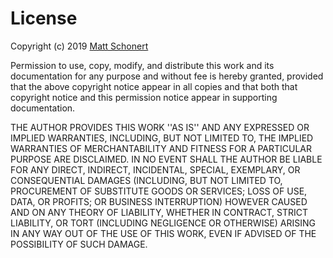 # License

Copyright (c) 2019 [Matt Schonert](https://www.mattschonert.com)

Permission to use, copy, modify, and distribute this work and its documentation
for any purpose and without fee is hereby granted, provided that the above
copyright notice appear in all copies and that both that copyright notice and
this permission notice appear in supporting documentation.

THE AUTHOR PROVIDES THIS WORK ''AS IS'' AND ANY EXPRESSED OR IMPLIED WARRANTIES,
INCLUDING, BUT NOT LIMITED TO, THE IMPLIED WARRANTIES OF MERCHANTABILITY AND
FITNESS FOR A PARTICULAR PURPOSE ARE DISCLAIMED. IN NO EVENT SHALL THE AUTHOR BE
LIABLE FOR ANY DIRECT, INDIRECT, INCIDENTAL, SPECIAL, EXEMPLARY, OR
CONSEQUENTIAL DAMAGES (INCLUDING, BUT NOT LIMITED TO, PROCUREMENT OF SUBSTITUTE
GOODS OR SERVICES; LOSS OF USE, DATA, OR PROFITS; OR BUSINESS INTERRUPTION)
HOWEVER CAUSED AND ON ANY THEORY OF LIABILITY, WHETHER IN CONTRACT, STRICT
LIABILITY, OR TORT (INCLUDING NEGLIGENCE OR OTHERWISE) ARISING IN ANY WAY OUT OF
THE USE OF THIS WORK, EVEN IF ADVISED OF THE POSSIBILITY OF SUCH DAMAGE.
